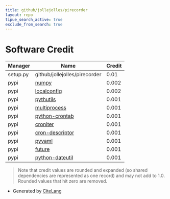 ```yaml
---
title: github/jollejolles/pirecorder
layout: repo
tipue_search_active: true
exclude_from_search: true
---
```

# Software Credit

|Manager|Name|Credit|
|-------|----|------|
|setup.py|github/jollejolles/pirecorder|0.01|
|pypi|[numpy](https://www.numpy.org)|0.002|
|pypi|[localconfig](https://github.com/maxzheng/localconfig)|0.002|
|pypi|[pythutils](https://github.com/JolleJolles)|0.001|
|pypi|[multiprocess](https://github.com/uqfoundation/multiprocess)|0.001|
|pypi|[python-crontab](https://gitlab.com/doctormo/python-crontab/)|0.001|
|pypi|[croniter](http://github.com/kiorky/croniter)|0.001|
|pypi|[cron-descriptor](https://github.com/Salamek/cron-descriptor)|0.001|
|pypi|[pyyaml](https://pyyaml.org/)|0.001|
|pypi|[future](https://python-future.org)|0.001|
|pypi|[python-dateutil](https://github.com/dateutil/dateutil)|0.001|


> Note that credit values are rounded and expanded (so shared dependencies are represented as one record) and may not add to 1.0. Rounded values that hit zero are removed.


- Generated by [CiteLang](https://github.com/vsoch/citelang)
